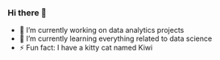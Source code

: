 ### Hi there 👋

<!--
**dwitawin/dwitawin** is a ✨ _special_ ✨ repository because its `README.md` (this file) appears on your GitHub profile.
-->

- 🔭 I’m currently working on data analytics projects
- 🌱 I’m currently learning everything related to data science
- ⚡ Fun fact: I have a kitty cat named Kiwi
